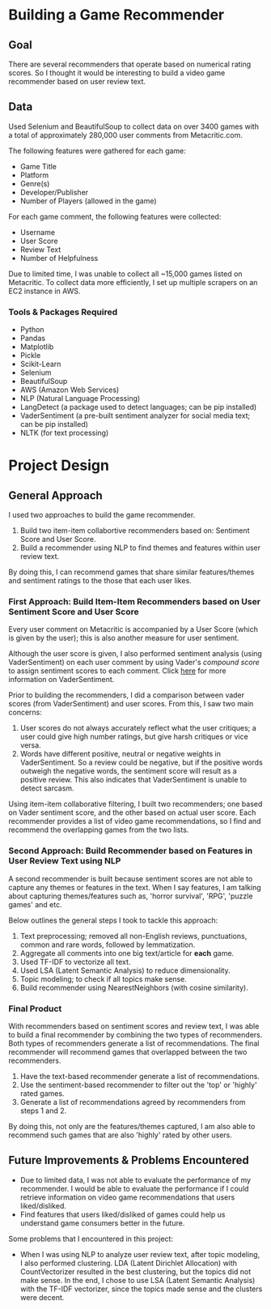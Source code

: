 # Building a Game Recommender

## Goal

There are several recommenders that operate based on numerical rating scores. So I thought it would be interesting to build a video game recommender based on user review text.

## Data

Used Selenium and BeautifulSoup to collect data on over 3400 games with a total of approximately 280,000 user comments from Metacritic.com.

The following features were gathered for each game:

* Game Title
* Platform
* Genre(s)
* Developer/Publisher
* Number of Players (allowed in the game)

For each game comment, the following features were collected:

* Username
* User Score
* Review Text
* Number of Helpfulness

Due to limited time, I was unable to collect all ~15,000 games listed on Metacritic. To collect data more efficiently, I set up multiple scrapers on an EC2 instance in AWS.

### Tools & Packages Required

* Python
* Pandas
* Matplotlib
* Pickle
* Scikit-Learn
* Selenium
* BeautifulSoup
* AWS (Amazon Web Services)
* NLP (Natural Language Processing)
* LangDetect (a package used to detect languages; can be pip installed)
* VaderSentiment (a pre-built sentiment analyzer for social media text; can be pip installed)
* NLTK (for text processing)

# Project Design

## General Approach

I used two approaches to build the game recommender.

1. Build two item-item collabortive recommenders based on: Sentiment Score and User Score.
2. Build a recommender using NLP to find themes and features within user review text. 

By doing this, I can recommend games that share similar features/themes and sentiment ratings to the those that each user likes.

### First Approach: Build Item-Item Recommenders based on User Sentiment Score and User Score

Every user comment on Metacritic is accompanied by a User Score (which is given by the user); this is also another measure for user sentiment.

Although the user score is given, I also performed sentiment analysis (using VaderSentiment) on each user comment by using Vader's *compound score* to assign sentiment scores to each comment. Click [here](https://github.com/cjhutto/vaderSentiment) for more information on VaderSentiment.

Prior to building the recommenders, I did a comparison between vader scores (from VaderSentiment) and user scores. From this, I saw two main concerns:

1. User scores do not always accurately reflect what the user critiques; a user could give high number ratings, but give harsh critiques or vice versa.
2. Words have different positive, neutral or negative weights in VaderSentiment. So a review could be negative, but if the positive words outweigh the negative words, the sentiment score will result as a positive review. This also indicates that VaderSentiment is unable to detect sarcasm.

Using item-item collaborative filtering, I built two recommenders; one based on Vader sentiment score, and the other based on actual user score. Each recommender provides a list of video game recommendations, so I find and recommend the overlapping games from the two lists. 

### Second Approach: Build Recommender based on Features in User Review Text using NLP

A second recommender is built because sentiment scores are not able to capture any themes or features in the text. When I say features, I am talking about capturing themes/features such as, 'horror survival', 'RPG', 'puzzle games' and etc.

Below outlines the general steps I took to tackle this approach:

1. Text preprocessing; removed all non-English reviews, punctuations, common and rare words, followed by lemmatization. 
1. Aggregate all comments into one big text/article for **each** game. 
2. Used TF-IDF to vectorize all text.
3. Used LSA (Latent Semantic Analysis) to reduce dimensionality.
4. Topic modeling; to check if all topics make sense.
5. Build recommender using NearestNeighbors (with cosine similarity). 

### Final Product

With recommenders based on sentiment scores and review text, I was able to build a final recommender by combining the two types of recommenders. Both types of recommenders generate a list of recommendations. The final recommender will recommend games that overlapped between the two recommenders.

1. Have the text-based recommender generate a list of recommendations.
2. Use the sentiment-based recommender to filter out the 'top' or 'highly' rated games.
3. Generate a list of recommendations agreed by recommenders from steps 1 and 2. 

By doing this, not only are the features/themes captured, I am also able to recommend such games that are also 'highly' rated by other users. 

## Future Improvements & Problems Encountered

* Due to limited data, I was not able to evaluate the performance of my recommender. I would be able to evaluate the performance if I could retrieve information on video game recommendations that users liked/disliked.
* Find features that users liked/disliked of games could help us understand game consumers better in the future. 

Some problems that I encountered in this project:

* When I was using NLP to analyze user review text, after topic modeling, I also performed clustering. LDA (Latent Dirichlet Allocation) with CountVectorizer resulted in the best clustering, but the topics did not make sense. In the end, I chose to use LSA (Latent Semantic Analysis) with the TF-IDF vectorizer, since the topics made sense and the clusters were decent.
